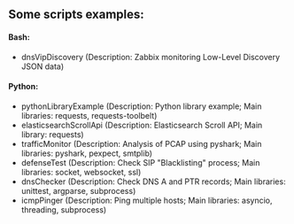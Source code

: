 ## Some scripts examples:

#### Bash:
- dnsVipDiscovery (Description: Zabbix monitoring Low-Level Discovery JSON data)

#### Python:
- pythonLibraryExample (Description: Python library example; Main libraries: requests, requests-toolbelt)
- elasticsearchScrollApi (Description: Elasticsearch Scroll API; Main library: requests)
- trafficMonitor (Description: Analysis of PCAP using pyshark; Main libraries: pyshark, pexpect, smtplib)
- defenseTest (Description: Check SIP "Blacklisting" process; Main libraries: socket, websocket, ssl)
- dnsChecker (Description: Check DNS A and PTR records; Main libraries: unittest, argparse, subprocess)
- icmpPinger (Description: Ping multiple hosts; Main libraries: asyncio, threading, subprocess)